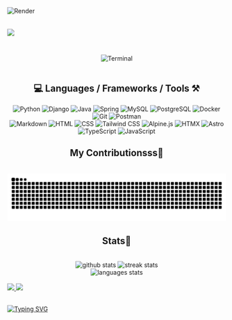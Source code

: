 <!-- VISITOR BADGE -->
<!-- https://github.com/hehuapei/visitor-badge -->
<!-- <img align="right" src="https://visitor-badge.laobi.icu/badge?page_id=mao1910.mao1910&left_color=%2379DAF9&right_color=%23FE6E96" /> -->


<!-- CAPSULE RENDER -->
<!-- https://github.com/hehuapei/visitor-badge](https://github.com/kyechan99/capsule-render -->
<img align="left" src="https://capsule-render.vercel.app/api?type=venom&height=150&color=0:FE6E96,100:FFC0CB&animation=scaleIn&fontAlign=50&text=φ(◎◎ヘ)&fontAlignY=50&fontColor=000000&fontSize=30" alt="Render">


<!-- TYPING SVG -->
<!-- https://github.com/DenverCoder1/readme-typing-svg -->
<h1 align="left">
    <img src="https://readme-typing-svg.herokuapp.com/?size=35&center=true&vCenter=true&width=500&height=70&color=FE6E96&font=poppins&duration=5000&lines=Hi%20there!%20%F0%9F%91%8B;您好啊%20%F0%9F%91%8B;¡Buenas!%20%F0%9F%91%8B;%D8%A3%D9%87%D9%84%D8%A7%D9%8B%20%D8%A8%D9%83%20%F0%9F%91%8B;Olá!%20%F0%9F%91%8B;नमस्ते%20जी%20%F0%9F%91%8B" />
</h1>
<br/>


<!-- ABOUT ME TERMINAL -->
<!-- https://www.terminalgif.com/ -->
<div align="center">
<img src="/assets/terminal_02.gif?raw=true" alt="Terminal"/>
</div>
<br/>


<!-- TECHNOLOGIES LOGOS -->
<!-- https://github.com/qkrdmstlr3/techstack-generator?tab=readme-ov-file -->
<!-- https://github.com/tandpfun/skill-icons -->
<h2 align="center">💻 Languages / Frameworks / Tools ⚒️</h2> 
<!-- Backend --> 
<div align="center"> <div> <!-- Keep animated --> <img src="https://techstack-generator.vercel.app/python-icon.svg" alt="Python" width="48" height="48" /> <img src="https://techstack-generator.vercel.app/django-icon.svg" alt="Django" width="48" height="48" /> <!-- Static --> <img src="https://skillicons.dev/icons?i=java&theme=dark" alt="Java" width="48" height="48" /> <img src="https://skillicons.dev/icons?i=spring&theme=dark" alt="Spring" width="48" height="48" /> <img src="https://skillicons.dev/icons?i=mysql&theme=dark" alt="MySQL" width="48" height="48" /> <img src="https://skillicons.dev/icons?i=postgresql&theme=dark" alt="PostgreSQL" width="48" height="48" /> <img src="https://skillicons.dev/icons?i=docker&theme=dark" alt="Docker" width="48" height="48" /> <img src="https://skillicons.dev/icons?i=git&theme=dark" alt="Git" width="48" height="48" /> <img src="https://skillicons.dev/icons?i=postman&theme=dark" alt="Postman" width="48" height="48" /> </div> </div> 
<!-- Frontend --> 
<div align="center"> <div> <!-- Static --> <img src="https://skillicons.dev/icons?i=markdown&theme=dark" alt="Markdown" width="48" height="48" /> <img src="https://skillicons.dev/icons?i=html&theme=dark" alt="HTML" width="48" height="48" /> <img src="https://skillicons.dev/icons?i=css&theme=dark" alt="CSS" width="48" height="48" /> <img src="https://skillicons.dev/icons?i=tailwind&theme=dark" alt="Tailwind CSS" width="48" height="48" /> <img src="https://skillicons.dev/icons?i=alpinejs&theme=dark" alt="Alpine.js" width="48" height="48" /> <img src="https://skillicons.dev/icons?i=htmx&theme=dark" alt="HTMX" width="48" height="48" /> <img src="https://skillicons.dev/icons?i=astro&theme=dark" alt="Astro" width="48" height="48" /> <!-- Keep animated --> <img src="https://techstack-generator.vercel.app/ts-icon.svg" alt="TypeScript" width="48" height="48" /> <img src="https://techstack-generator.vercel.app/js-icon.svg" alt="JavaScript" width="48" height="48" /> </div> </div>


<!-- Possible re-arrangement of the logos, a workaround to have the two different types of logos alternating with each other. Keeping it here for future reference once I come fix this README
<table>
  <tr>
    <td><img src="https://techstack-generator.vercel.app/python-icon.svg" width="43" height="43" alt="Python" /></td>
    <td><img src="https://skillicons.dev/icons?i=nextjs" width="43" height="43" alt="Next.js" /></td>
    <td><img src="https://techstack-generator.vercel.app/django-icon.svg" width="43" height="43" alt="Django" /></td>
    <td><img src="https://skillicons.dev/icons?i=tailwind" width="43" height="43" alt="Tailwind" /></td>
    <td><img src="https://techstack-generator.vercel.app/js-icon.svg" width="43" height="43" alt="JavaScript" /></td>
    <td><img src="https://skillicons.dev/icons?i=html" width="43" height="43" alt="HTML" /></td>
  </tr>
  <tr>
    <td><img src="https://techstack-generator.vercel.app/ts-icon.svg" width="43" height="43" alt="TypeScript" /></td>
    <td><img src="https://skillicons.dev/icons?i=css" width="43" height="43" alt="CSS" /></td>
    <td><img src="https://techstack-generator.vercel.app/react-icon.svg" width="43" height="43" alt="React" /></td>
    <td><img src="https://skillicons.dev/icons?i=markdown" width="43" height="43" alt="Markdown" /></td>
    <td><img src="https://techstack-generator.vercel.app/docker-icon.svg" width="43" height="43" alt="Docker" /></td>
    <td><img src="https://skillicons.dev/icons?i=spring" width="43" height="43" alt="Spring" /></td>
  </tr>
</table>
-->


<!-- CONTRIBUTIONS SNAKE GAME -->
<!-- https://github.com/Platane/snk -->
<div align="center">
  <h2> My Contributionsss🐍 </h2>
  <br>
  <picture>
    <source media="(prefers-color-scheme: dark)" srcset="https://raw.githubusercontent.com/mao1910/mao1910/output/github-snake-dark.svg" />
    <source media="(prefers-color-scheme: light)" srcset="https://raw.githubusercontent.com/mao1910/mao1910/output/github-snake.svg" />
    <img alt="GitHub contribution graph snake animation" src="https://raw.githubusercontent.com/mao1910/mao1910/output/github-snake.svg" />
  </picture>
  <br/>
</div>


<!-- GITHUB STATS -->
<!-- https://github.com/DenverCoder1/github-readme-streak-stats --> <!--  My Vercel -->
<!-- https://github.com/anuraghazra/github-readme-stats --> <!--  My  Vercel -->
<h2 align="center"> Stats📝 </h2>
  <br>
<div align=center>
  <img width="429" src="https://github-readme-stats-sable-nine-43.vercel.app/api?username=mao1910&count_private=true&show_icons=true&theme=dracula&rank_icon=github&hide=contribs&border_radius=10&border_color=306998" alt="github stats"/>
  <img width="396" src="https://github-readme-streak-stats-2235.vercel.app?user=mao1910&count_private=true&theme=dracula&currStreakNum=79DAF9&currStreakLabel=FE6E96&border_radius=10&border=306998" alt="streak stats"/>
  <br/>
  <img src="https://github-readme-stats-sable-nine-43.vercel.app/api/top-langs/?username=mao1910&layout=compact&theme=dracula&border_radius=10&size_weight=0.5&count_weight=0.5&border_color=306998&hide=php" alt="languages stats" />     <!-- exclude_repo= -->
</div>
<br/>


<!--  SOCIAL NETWORKS -->
<!-- https://github.com/alexandresanlim/Badges4-README.md-Profile -->
  <div> 
    <a href="https://www.nicepng.com/ourpic/u2q8o0t4t4r5o0r5_website-under-construction-png-graphic-transparent-website-under/"> <img src="https://img.shields.io/badge/Portfolio-306998?style=for-the-badge&logo=Google-chrome&logoColor=white" target="_blank"> </a><!-- ADD PORTFOLIO WEBSITE -->
    <a href = "mailto:mao1910dev@gmail.com"><img src="https://img.shields.io/badge/proton%20mail-6D4AFF?style=for-the-badge&logo=protonmail&logoColor=white" target="_blank"></a> <!-- UPDATE EMAIL -->
  </div>


<!--
<details>
<summary>While you're here, grab something to read 📕</summary>
- [Building In-Video Search at Netflix](https://netflixtechblog.com/building-in-video-search-936766f0017c)  
- [Real-Time Messaging at Slack](https://slack.engineering/real-time-messaging/)  
- [How Discord Stores Trillions of Messages](https://discord.com/blog/how-discord-stores-trillions-of-messages)
<br/>
</details>
-->
<br>


<!-- FOOTER -->
<!-- https://github.com/DenverCoder1/readme-typing-svg -->
<!-- https://readme-typing-svg.demolab.com/demo/ -->
<a href="https://git.io/typing-svg"><img src="https://readme-typing-svg.demolab.com?font=Poppins&pause=1000&color=FE6E96&width=535&lines=Goodbye!%20%F0%9F%91%8B;%E5%86%8D%E8%A7%81%E5%95%8A%20%F0%9F%91%8B;%C2%A1Ad%C3%B3s!%20%F0%9F%91%8B;%D9%85%D8%B9%20%D8%A7%D9%84%D8%B3%D9%84%D8%A7%D9%85%D8%A9%20%F0%9F%91%8B;Tchau!%20%F0%9F%91%8B;%E0%A4%85%E0%A4%B2%E0%A4%B5%E0%A4%BF%E0%A4%A6%E0%A4%BE%20%E0%A4%9C%E0%A5%80%20%F0%9F%91%8B" alt="Typing SVG" /></a>


<!-- RSS FEED -->
<!-- https://github.com/gautamkrishnar/blog-post-workflow -->
<!-- BLOG-POST-LIST:START/END -->


<!-- TODO
Fix Socials [Portfolio, Email] & consider adding an instantaneous message system like Session, Signal, Element or even Discord
Terminal Gif: change the green button to 306998; make it type slightly faster but last the same time
Update the Terminal Gif info accordingly
Update the icons for languages and tools accordingly // look into typst, github, gitactions, vercel
Update the public repos with the Portfolio projects
Fix the typo in the pfp
Consider changing the Goodbye languages to not mirror the Hello languages
Figure out the contribution graph color scheme with the overal page
Add Leetcode card from the proper forked repository
Unify md structure with the tags, indentation and comments
-->

